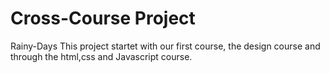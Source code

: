 # Cross-Course Project
Rainy-Days
This project startet with our first course, the design course and through the html,css and Javascript course.


